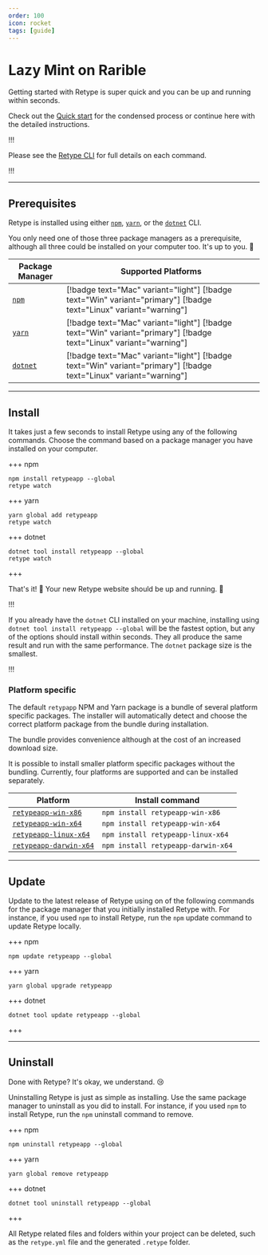```yaml
---
order: 100
icon: rocket
tags: [guide]
---
```

# Lazy Mint on Rarible

Getting started with Retype is super quick and you can be up and running within seconds.

Check out the [Quick start](../README.md#quick-start) for the condensed process or continue here with the detailed instructions.

!!!

Please see the [Retype CLI](cli.md) for full details on each command.

!!!

---

## Prerequisites

Retype is installed using either [`npm`](https://www.npmjs.com/get-npm), [`yarn`](https://classic.yarnpkg.com/en/docs/install/), or the [`dotnet`](https://dotnet.microsoft.com/download/dotnet-core) CLI.

You only need one of those three package managers as a prerequisite, although all three could be installed on your computer too. It's up to you. :raised_hands:

| Package Manager | Supported Platforms |
| --- | --- |
| [`npm`](https://www.npmjs.com/get-npm) | [!badge text="Mac" variant="light"] [!badge text="Win" variant="primary"] [!badge text="Linux" variant="warning"]
| [`yarn`](https://classic.yarnpkg.com/en/docs/install/) | [!badge text="Mac" variant="light"] [!badge text="Win" variant="primary"] [!badge text="Linux" variant="warning"]
| [`dotnet`](https://dotnet.microsoft.com/download/dotnet-core) | [!badge text="Mac" variant="light"] [!badge text="Win" variant="primary"] [!badge text="Linux" variant="warning"]

---

## Install

It takes just a few seconds to install Retype using any of the following commands. Choose the command based on a package manager you have installed on your computer.

+++ npm
```
npm install retypeapp --global
retype watch
```
+++ yarn
```
yarn global add retypeapp
retype watch
```
+++ dotnet
```
dotnet tool install retypeapp --global
retype watch
```
+++

That's it! :tada: Your new Retype website should be up and running. :tada:

!!!

If you already have the `dotnet` CLI installed on your machine, installing using `dotnet tool install retypeapp --global` will be the fastest option, but any of the options should install within seconds. They all produce the same result and run with the same performance. The `dotnet` package size is the smallest.

!!!

### Platform specific

The default `retypapp` NPM and Yarn package is a bundle of several platform specific packages. The installer will automatically detect and choose the correct platform package from the bundle during installation.

The bundle provides convenience although at the cost of an increased download size.

It is possible to install smaller platform specific packages without the bundling. Currently, four platforms are supported and can be installed separately.

Platform | Install command
--- | ---
[`retypeapp-win-x86`](https://www.npmjs.com/package/retypeapp-win-x86) | `npm install retypeapp-win-x86`
[`retypeapp-win-x64`](https://www.npmjs.com/package/retypeapp-win-x64) | `npm install retypeapp-win-x64`
[`retypeapp-linux-x64`](https://www.npmjs.com/package/retypeapp-linux-x64) | `npm install retypeapp-linux-x64`
[`retypeapp-darwin-x64`](https://www.npmjs.com/package/retypeapp-darwin-x64) | `npm install retypeapp-darwin-x64`

---

## Update

Update to the latest release of Retype using on of the following commands for the package manager that you initially installed Retype with. For instance, if you used `npm` to install Retype, run the `npm` update command to update Retype locally.

+++ npm
```
npm update retypeapp --global
```
+++ yarn
```
yarn global upgrade retypeapp
```
+++ dotnet
```
dotnet tool update retypeapp --global
```
+++

---

## Uninstall

Done with Retype? It's okay, we understand. :cry:

Uninstalling Retype is just as simple as installing. Use the same package manager to uninstall as you did to install. For instance, if you used `npm` to install Retype, run the `npm` uninstall command to remove.

+++ npm
```
npm uninstall retypeapp --global
```
+++ yarn
```
yarn global remove retypeapp
```
+++ dotnet
```
dotnet tool uninstall retypeapp --global
```
+++

All Retype related files and folders within your project can be deleted, such as the `retype.yml` file and the generated `.retype` folder.
